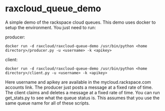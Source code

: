 raxcloud_queue_demo
===================

A simple demo of the rackspace cloud queues. This demo uses docker to setup the environment. You just need to run:

producer:

    docker run -d raxcloud/raxcloud-queue-demo /usr/bin/python <home directory>/producer.py -u <username> -k <apikey>


client:

    docker run -d raxcloud/raxcloud-queue-demo /usr/bin/python <home directory>/client.py -u <username> -k <apikey>


Here username and apikey are available in the mycloud.rackspace.com accounts link. The producer just posts a message at a fixed rate of time. The client claims and deletes a message at a fixed rate of time. You can run get_stats.py to see what the queue status is. This assumes that you use the same queue name for all of these scripts. 
